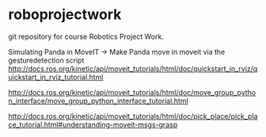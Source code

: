 # roboprojectwork

git repository for course Robotics Project Work.

Simulating Panda in MoveIT -> Make Panda move in moveit via the gesturedetection script
http://docs.ros.org/kinetic/api/moveit_tutorials/html/doc/quickstart_in_rviz/quickstart_in_rviz_tutorial.html

http://docs.ros.org/kinetic/api/moveit_tutorials/html/doc/move_group_python_interface/move_group_python_interface_tutorial.html

http://docs.ros.org/kinetic/api/moveit_tutorials/html/doc/pick_place/pick_place_tutorial.html#understanding-moveit-msgs-grasp

